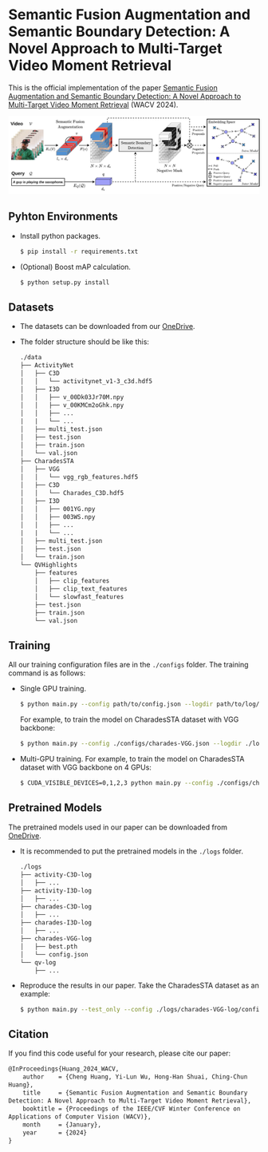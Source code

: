 # Semantic Fusion Augmentation and Semantic Boundary Detection: A Novel Approach to Multi-Target Video Moment Retrieval

This is the official implementation of the paper [Semantic Fusion Augmentation and Semantic Boundary Detection: A Novel Approach to Multi-Target Video Moment Retrieval]() (WACV 2024).

![model](./misc/model.png)


## Pyhton Environments
- Install python packages.
    ```sh
    $ pip install -r requirements.txt
    ```
- (Optional) Boost mAP calculation.
    ```sh
    $ python setup.py install
    ```


## Datasets
- The datasets can be downloaded from our [OneDrive](https://nycu1-my.sharepoint.com/:f:/g/personal/vin30731_ee10_m365_nycu_edu_tw/Eh77TzJT5MJHm-Wkhmg-A8EBszux3d6v39y4hu1EsjuNAA?e=UpV9mx).

- The folder structure should be like this:
    ```
    ./data
    ├── ActivityNet
    │   ├── C3D
    │   │   └── activitynet_v1-3_c3d.hdf5
    │   ├── I3D
    │   │   ├── v_00Dk03Jr70M.npy
    │   │   ├── v_00KMCm2oGhk.npy
    │   │   ├── ...
    |   |   └── ...
    │   ├── multi_test.json
    │   ├── test.json
    │   ├── train.json
    │   └── val.json
    ├── CharadesSTA
    │   ├── VGG
    │   │   └── vgg_rgb_features.hdf5
    │   ├── C3D
    │   │   └── Charades_C3D.hdf5
    │   ├── I3D
    │   │   ├── 001YG.npy
    │   │   ├── 003WS.npy
    │   │   ├── ...
    |   |   └── ...
    │   ├── multi_test.json
    │   ├── test.json
    │   └── train.json
    └── QVHighlights
        ├── features
        │   ├── clip_features
        │   ├── clip_text_features
        │   └── slowfast_features
        ├── test.json
        ├── train.json
        └── val.json
    ```

## Training

All our training configuration files are in the `./configs` folder. The training command is as follows:

- Single GPU training.
    ```sh
    $ python main.py --config path/to/config.json --logdir path/to/log/dir
    ```
    For example, to train the model on CharadesSTA dataset with VGG backbone:
    ```sh
    $ python main.py --config ./configs/charades-VGG.json --logdir ./logs/charades-VGG-log
    ```

- Multi-GPU training.
    For example, to train the model on CharadesSTA dataset with VGG backbone on 4 GPUs:
    ```sh
    $ CUDA_VISIBLE_DEVICES=0,1,2,3 python main.py --config ./configs/charades-VGG.json --logdir ./logs/charades-VGG-log
    ```

## Pretrained Models
The pretrained models used in our paper can be downloaded from [OneDrive](https://nycu1-my.sharepoint.com/:f:/g/personal/vin30731_ee10_m365_nycu_edu_tw/EpZ0TOQDHdVBkE-PSbmt_IIBF9hDj3nXDvxBDSHg4jdOPw?e=KczAkv).

- It is recommended to put the pretrained models in the `./logs` folder.
    ```
    ./logs
    ├── activity-C3D-log
    │   ├── ...
    ├── activity-I3D-log
    │   ├── ...
    ├── charades-C3D-log
    │   ├── ...
    ├── charades-I3D-log
    │   ├── ...
    ├── charades-VGG-log
    │   ├── best.pth
    │   └── config.json
    └── qv-log
        ├── ...
    ```

- Reproduce the results in our paper. Take the CharadesSTA dataset as an example:
    ```sh
    $ python main.py --test_only --config ./logs/charades-VGG-log/config.json  --logdir ./logs/charades-VGG-log
    ```

## Citation
If you find this code useful for your research, please cite our paper:
```
@InProceedings{Huang_2024_WACV,
    author    = {Cheng Huang, Yi-Lun Wu, Hong-Han Shuai, Ching-Chun Huang},
    title     = {Semantic Fusion Augmentation and Semantic Boundary Detection: A Novel Approach to Multi-Target Video Moment Retrieval},
    booktitle = {Proceedings of the IEEE/CVF Winter Conference on Applications of Computer Vision (WACV)},
    month     = {January},
    year      = {2024}
}
```
